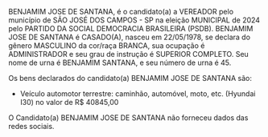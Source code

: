 BENJAMIM JOSE DE SANTANA, é o candidato(a) a VEREADOR pelo município de SÃO JOSÉ DOS CAMPOS - SP na eleição MUNICIPAL de 2024 pelo PARTIDO DA SOCIAL DEMOCRACIA BRASILEIRA (PSDB). BENJAMIM JOSE DE SANTANA é CASADO(A), nasceu em 22/05/1978, se declara do gênero MASCULINO da cor/raça BRANCA, sua ocupação é ADMINISTRADOR e seu grau de instrução é SUPERIOR COMPLETO. Seu nome de urna é BENJAMIM SANTANA, e seu número de urna é 45.

Os bens declarados do candidato(a) BENJAMIM JOSE DE SANTANA são: 
- Veículo automotor terrestre: caminhão, automóvel, moto, etc. (Hyundai I30) no valor de R$ 40845,00

O Candidato(a) BENJAMIM JOSE DE SANTANA não forneceu dados das redes sociais.